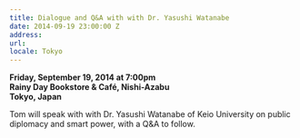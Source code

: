 ```yaml
---
title: Dialogue and Q&A with with Dr. Yasushi Watanabe
date: 2014-09-19 23:00:00 Z
address: 
url: 
locale: Tokyo
---
```


**Friday, September 19, 2014 at 7:00pm**  
**Rainy Day Bookstore & Café, Nishi-Azabu**  
**Tokyo, Japan**  

Tom will speak with with Dr. Yasushi Watanabe of Keio University on public diplomacy and smart power, with a Q&A to follow.
